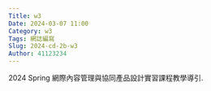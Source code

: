 ```yaml
---
Title: w3
Date: 2024-03-07 11:00
Category: w3
Tags: 網誌編寫
Slug: 2024-cd-2b-w3
Author: 41123234
---
```


2024 Spring 網際內容管理與協同產品設計實習課程教學導引.

<!-- PELICAN_END_SUMMARY -->